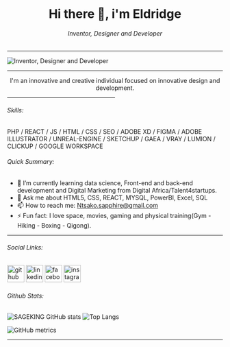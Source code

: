 <h1 align="center">  Hi there 👋, i'm Eldridge</h1>

<h6 align="center"> Inventor, Designer and Developer</h6>
<hr>
<p align="center">
  
![Inventor, Designer and Developer](https://pbs.twimg.com/profile_banners/1400257876107661313/1718176088/1080x360)
</p>
<hr>
<p align="center">I'm an innovative and creative individual focused on innovative design and development.</p>
<hr width="50%" align="center">
<h6>Skills:</h6> 
<p>PHP / REACT / JS / HTML / CSS / SEO / ADOBE XD / FIGMA / ADOBE ILLUSTRATOR / UNREAL-ENGINE / SKETCHUP / GAEA / VRAY / LUMION / CLICKUP / GOOGLE WORKSPACE </p>
<h6>Quick Summary:</h6>

 - 🌱 I’m currently learning data science, Front-end and back-end development and Digital Marketing from Digital Africa/Talent4startups. 
 - 💬 Ask me about HTML5, CSS, REACT, MYSQL, PowerBI, Excel, SQL 
 - 📫 How to reach me:  Ntsako.sapphire@gmail.com 
 - ⚡ Fun fact: I love space, movies, gaming and physical training(Gym - Hiking - Boxing - Qigong).

<hr  >
<h6>Social Links:</h6>

[<img src='https://cdn.jsdelivr.net/npm/simple-icons@3.0.1/icons/github.svg' alt='github' height='40'>](https://github.com/SAGEKING23)  [<img src='https://cdn.jsdelivr.net/npm/simple-icons@3.0.1/icons/linkedin.svg' alt='linkedin' height='40'>](https://www.linkedin.com/in/eldridge-baloyi-90ba54218/)  [<img src='https://cdn.jsdelivr.net/npm/simple-icons@3.0.1/icons/facebook.svg' alt='facebook' height='40'>](https://www.facebook.com/sageking.jin)
[<img src='https://cdn.jsdelivr.net/npm/simple-icons@3.0.1/icons/instagram.svg' alt='instagram' height='40'>](https://www.instagram.com/sage_king_jin/)  

<h6>Github Stats:</h6>

![SAGEKING GitHub stats](https://github-readme-stats.vercel.app/api?username=SAGEKING23&show_icons=true&theme=transparent)
![Top Langs](https://github-readme-stats.vercel.app/api/top-langs/?username=SAGEKING23&show_icons=true&theme=transparent)


![GitHub metrics](https://metrics.lecoq.io/SAGEKING23)  

<hr>
